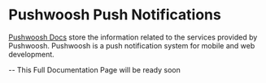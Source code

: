 # Pushwoosh Push Notifications

[Pushwoosh Docs](https://docs.pushwoosh.com/platform-docs/) store the information related to the services provided by Pushwoosh. Pushwoosh is a push notification system for mobile and web development.

-- This Full Documentation Page will be ready soon
